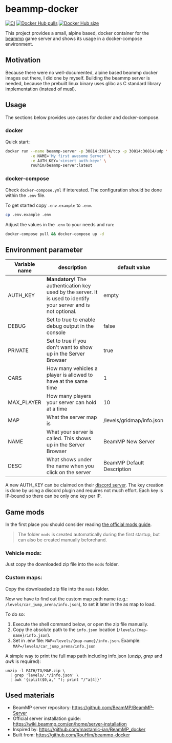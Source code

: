 # beammp-docker

[![CI](https://github.com/RouHim/beammp-docker/actions/workflows/main.yml/badge.svg?branch=main)](https://github.com/RouHim/beammp-docker/actions/workflows/main.yml)
[![Docker Hub pulls](https://img.shields.io/docker/pulls/rouhim/beammp-server.svg)](https://hub.docker.com/r/rouhim/beammp-server)
[![Docker Hub size](https://img.shields.io/docker/image-size/rouhim/beammp-server)](https://hub.docker.com/r/rouhim/beammp-server)

This project provides a small, alpine based, docker container for the [beammp](https://beammp.com) game server and shows
its usage in a docker-compose environment.

## Motivation

Because there were no well-documented, alpine based beammp docker images out there, I did one by myself. Building the
beammp server is needed, because the prebuilt linux binary uses glibc as C standard library implementation (instead of
musl).

## Usage

The sections below provides use cases for docker and docker-compose.

### docker

Quick start:

```bash
docker run --name beammp-server -p 30814:30814/tcp -p 30814:30814/udp \
           -e NAME='My first awesome Server' \
           -e AUTH_KEY='<insert auth-key>' \
           rouhim/beammp-server:latest
```

### docker-compose

Check `docker-compose.yml` if interested. The configuration should be done within the `.env` file.

To get started copy `.env.example` to `.env`.

```bash
cp .env.example .env
```

Adjust the values in the `.env` to your needs and run:

```bash
docker-compose pull && docker-compose up -d
```

## Environment parameter

Variable name   | description                                                                                   | default value
--------------- |---------------------------------------------------------------------------------------------- | -------- 
AUTH_KEY        | **Mandatory!** The authentication key used by the server. It is used to identify your server and is not optional.| empty
DEBUG           | Set to true to enable debug output in the console                                             | false
PRIVATE         | Set to true if you don't want to show up in the Server Browser                                | true
CARS            | How many vehicles a player is allowed to have at the same time                                | 1
MAX_PLAYER      | How many players your server can hold at a time                                               | 10
MAP             | What the server map is                                                                        | /levels/gridmap/info.json
NAME            | What your server is called. This shows up in the Server Browser                               | BeamMP New Server
DESC            | What shows under the name when you click on the server                                        | BeamMP Default Description

A new AUTH_KEY can be claimed on their [discord server](https://beammp.com/k/dashboard). The key creation is done by
using a discord plugin and requires not much effort. Each key is IP-bound so there can be only one key per IP.

## Game mods

In the first place you should consider
reading [the official mods guide](https://wiki.beammp.com/en/home/server-installation#how-to-add-mods-to-your-server).

> The folder `mods` is created automatically during the first startup,
> but can also be created manually beforehand.

### Vehicle mods:

Just copy the downloaded zip file into the `mods` folder.

### Custom maps:

Copy the downloaded zip file into the `mods` folder.

Now we have to find out the custom map path name (e.g.: `/levels/car_jump_arena/info.json`), to set it later in the as
map to load.

To do so:

1. Execute the shell command below, or open the zip file manually.
2. Copy the absolute path to the `info.json` location (`/levels/{map-name}/info.json`).
3. Set in .env file: `MAP=/levels/{map-name}/info.json`. Example: `MAP=/levels/car_jump_arena/info.json`

A simple way to print the full map path including info.json (_unzip_, _grep_ and _awk_ is required):

```shell
unzip -l PATH/TO/MAP.zip \
  | grep 'levels/.*/info.json' \
  | awk '{split($0,a," "); print "/"a[4]}'
```

## Used materials

- BeamMP server repository: https://github.com/BeamMP/BeamMP-Server
- Official server installation guide: https://wiki.beammp.com/en/home/server-installation
- Inspired by: https://github.com/mastamic-ian/BeamMP_docker
- Built from: https://github.com/RouHim/beammp-docker
